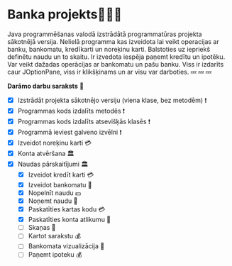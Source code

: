 # Banka projekts🤑🤑🤑
Java programmēšanas valodā izstrādātā programmatūras projekta sākotnējā versija. Nelielā programma kas izveidota lai veikt operacijas ar banku, bankomatu, kredīkarti un noreķinu karti. Balstoties uz iepriekš definētu naudu un to skaitu. Ir izvedota iespēja paņemt kredītu un ipotēku. Var veikt dažadas operācījas ar bankomatu un pašu banku. Viss ir izdarīts caur JOptionPane, viss ir klikšķinams un ar visu var darboties. 💤 💤 💤

**Darāmo darbu saraksts** 🧾
- [x] Izstrādāt projekta sākotnējo versiju (viena klase, bez metodēm) ❗️
- [x] Programmas kods izdalīts metodēs ❗️
- [x] Programmas kods izdalīts atsevišķās klasēs ❗️
- [x] Programmā ieviest galveno izvēlni ❗️
- [x] Izveidot noreķinu karti 💳
- [x] Konta atvēršana 🏛
- [x] Naudas pārskaitījumi 🏛 
	- [x] Izveidot kredīt karti 💳
	- [x] Izveidot bankomatu 🏧
	- [x] Nopelnīt naudu 💵
	- [x] Noņemt naudu 🎰
 	- [x] Paskatīties kartas kodu 💳
	- [x] Paskatīties konta atlikumu 🏧
	- [ ] Skaņas 🎼
	- [ ] Kartot sarakstu 💰
	- [ ] Bankomata vizualizācija 🎰
 	- [ ] Paņemt ipoteku 💰
